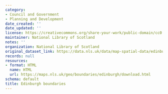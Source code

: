 ```yaml
---
category:
- Council and Government
- Planning and Development
date_created: ''
date_updated: ''
license: https://creativecommons.org/share-your-work/public-domain/cc0
maintainer: National Library of Scotland
notes: ''
organization: National Library of Scotland
original_dataset_link: https://data.nls.uk/data/map-spatial-data/edinburgh-boundaries/
records: null
resources:
- format: HTML
  name: HTML
  url: https://maps.nls.uk/geo/boundaries/edinburgh/download.html
schema: default
title: Edinburgh boundaries
---
```

